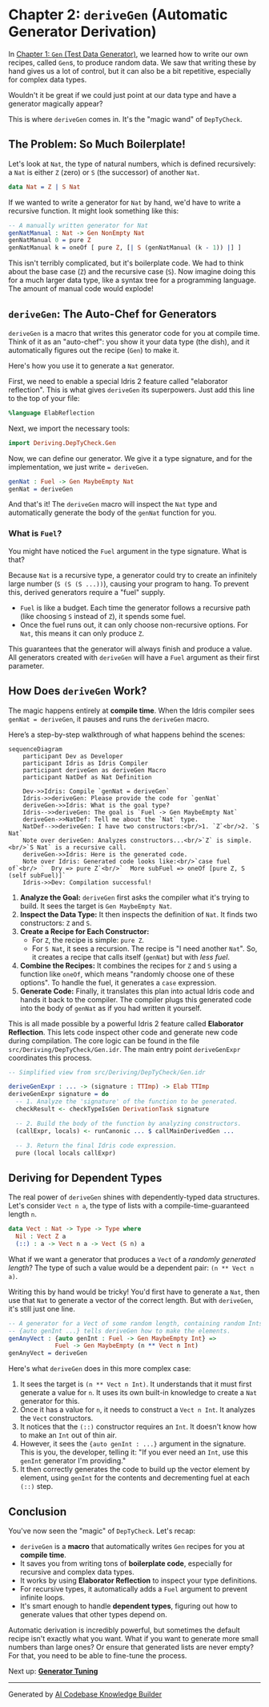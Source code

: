 # Chapter 2: `deriveGen` (Automatic Generator Derivation)

In [Chapter 1: `Gen` (Test Data Generator)](01__gen___test_data_generator__.md), we learned how to write our own recipes, called `Gen`s, to produce random data. We saw that writing these by hand gives us a lot of control, but it can also be a bit repetitive, especially for complex data types.

Wouldn't it be great if we could just point at our data type and have a generator magically appear?

This is where `deriveGen` comes in. It's the "magic wand" of `DepTyCheck`.

## The Problem: So Much Boilerplate!

Let's look at `Nat`, the type of natural numbers, which is defined recursively: a `Nat` is either `Z` (zero) or `S` (the successor) of another `Nat`.

```idris
data Nat = Z | S Nat
```

If we wanted to write a generator for `Nat` by hand, we'd have to write a recursive function. It might look something like this:

```idris
-- A manually written generator for Nat
genNatManual : Nat -> Gen NonEmpty Nat
genNatManual 0 = pure Z
genNatManual k = oneOf [ pure Z, [| S (genNatManual (k - 1)) |] ]
```

This isn't terribly complicated, but it's boilerplate code. We had to think about the base case (`Z`) and the recursive case (`S`). Now imagine doing this for a much larger data type, like a syntax tree for a programming language. The amount of manual code would explode!

## `deriveGen`: The Auto-Chef for Generators

`deriveGen` is a macro that writes this generator code for you at compile time. Think of it as an "auto-chef": you show it your data type (the dish), and it automatically figures out the recipe (`Gen`) to make it.

Here's how you use it to generate a `Nat` generator.

First, we need to enable a special Idris 2 feature called "elaborator reflection". This is what gives `deriveGen` its superpowers. Just add this line to the top of your file:

```idris
%language ElabReflection
```

Next, we import the necessary tools:

```idris
import Deriving.DepTyCheck.Gen
```

Now, we can define our generator. We give it a type signature, and for the implementation, we just write `= deriveGen`.

```idris
genNat : Fuel -> Gen MaybeEmpty Nat
genNat = deriveGen
```

And that's it! The `deriveGen` macro will inspect the `Nat` type and automatically generate the body of the `genNat` function for you.

### What is `Fuel`?

You might have noticed the `Fuel` argument in the type signature. What is that?

Because `Nat` is a recursive type, a generator could try to create an infinitely large number (`S (S (S ...))`), causing your program to hang. To prevent this, derived generators require a "fuel" supply.

*   `Fuel` is like a budget. Each time the generator follows a recursive path (like choosing `S` instead of `Z`), it spends some fuel.
*   Once the fuel runs out, it can only choose non-recursive options. For `Nat`, this means it can only produce `Z`.

This guarantees that the generator will always finish and produce a value. All generators created with `deriveGen` will have a `Fuel` argument as their first parameter.

## How Does `deriveGen` Work?

The magic happens entirely at **compile time**. When the Idris compiler sees `genNat = deriveGen`, it pauses and runs the `deriveGen` macro.

Here’s a step-by-step walkthrough of what happens behind the scenes:

```mermaid
sequenceDiagram
    participant Dev as Developer
    participant Idris as Idris Compiler
    participant deriveGen as deriveGen Macro
    participant NatDef as Nat Definition

    Dev->>Idris: Compile `genNat = deriveGen`
    Idris->>deriveGen: Please provide the code for `genNat`
    deriveGen->>Idris: What is the goal type?
    Idris-->>deriveGen: The goal is `Fuel -> Gen MaybeEmpty Nat`
    deriveGen->>NatDef: Tell me about the `Nat` type.
    NatDef-->>deriveGen: I have two constructors:<br/>1. `Z`<br/>2. `S Nat`
    Note over deriveGen: Analyzes constructors...<br/>`Z` is simple.<br/>`S Nat` is a recursive call.
    deriveGen->>Idris: Here is the generated code.
    Note over Idris: Generated code looks like:<br/>`case fuel of`<br/> `  Dry => pure Z`<br/>`  More subFuel => oneOf [pure Z, S (self subFuel)]`
    Idris->>Dev: Compilation successful!
```

1.  **Analyze the Goal:** `deriveGen` first asks the compiler what it's trying to build. It sees the target is `Gen MaybeEmpty Nat`.
2.  **Inspect the Data Type:** It then inspects the definition of `Nat`. It finds two constructors: `Z` and `S`.
3.  **Create a Recipe for Each Constructor:**
    *   For `Z`, the recipe is simple: `pure Z`.
    *   For `S Nat`, it sees a recursion. The recipe is "I need another `Nat`". So, it creates a recipe that calls itself (`genNat`) but with *less fuel*.
4.  **Combine the Recipes:** It combines the recipes for `Z` and `S` using a function like `oneOf`, which means "randomly choose one of these options". To handle the fuel, it generates a `case` expression.
5.  **Generate Code:** Finally, it translates this plan into actual Idris code and hands it back to the compiler. The compiler plugs this generated code into the body of `genNat` as if you had written it yourself.

This is all made possible by a powerful Idris 2 feature called **Elaborator Reflection**. This lets code inspect other code and generate new code during compilation. The core logic can be found in the file `src/Deriving/DepTyCheck/Gen.idr`. The main entry point `deriveGenExpr` coordinates this process.

```idris
-- Simplified view from src/Deriving/DepTyCheck/Gen.idr

deriveGenExpr : ... -> (signature : TTImp) -> Elab TTImp
deriveGenExpr signature = do
  -- 1. Analyze the 'signature' of the function to be generated.
  checkResult <- checkTypeIsGen DerivationTask signature

  -- 2. Build the body of the function by analyzing constructors.
  (callExpr, locals) <- runCanonic ... $ callMainDerivedGen ...

  -- 3. Return the final Idris code expression.
  pure (local locals callExpr)
```

## Deriving for Dependent Types

The real power of `deriveGen` shines with dependently-typed data structures. Let's consider `Vect n a`, the type of lists with a compile-time-guaranteed length `n`.

```idris
data Vect : Nat -> Type -> Type where
  Nil : Vect Z a
  (::) : a -> Vect n a -> Vect (S n) a
```

What if we want a generator that produces a `Vect` of a *randomly generated length*? The type of such a value would be a dependent pair: `(n ** Vect n a)`.

Writing this by hand would be tricky! You'd first have to generate a `Nat`, then use that `Nat` to generate a vector of the correct length. But with `deriveGen`, it's still just one line.

```idris
-- A generator for a Vect of some random length, containing random Ints.
-- {auto genInt ...} tells deriveGen how to make the elements.
genAnyVect : {auto genInt : Fuel -> Gen MaybeEmpty Int} =>
             Fuel -> Gen MaybeEmpty (n ** Vect n Int)
genAnyVect = deriveGen
```

Here's what `deriveGen` does in this more complex case:
1.  It sees the target is `(n ** Vect n Int)`. It understands that it must first generate a value for `n`. It uses its own built-in knowledge to create a `Nat` generator for this.
2.  Once it has a value for `n`, it needs to construct a `Vect n Int`. It analyzes the `Vect` constructors.
3.  It notices that the `(::)` constructor requires an `Int`. It doesn't know how to make an `Int` out of thin air.
4.  However, it sees the `{auto genInt : ...}` argument in the signature. This is you, the developer, telling it: "If you ever need an `Int`, use this `genInt` generator I'm providing."
5.  It then correctly generates the code to build up the vector element by element, using `genInt` for the contents and decrementing fuel at each `(::)` step.

## Conclusion

You've now seen the "magic" of `DepTyCheck`. Let's recap:
*   `deriveGen` is a **macro** that automatically writes `Gen` recipes for you at **compile time**.
*   It saves you from writing tons of **boilerplate code**, especially for recursive and complex data types.
*   It works by using **Elaborator Reflection** to inspect your type definitions.
*   For recursive types, it automatically adds a `Fuel` argument to prevent infinite loops.
*   It's smart enough to handle **dependent types**, figuring out how to generate values that other types depend on.

Automatic derivation is incredibly powerful, but sometimes the default recipe isn't exactly what you want. What if you want to generate more small numbers than large ones? Or ensure that generated lists are never empty? For that, you need to be able to fine-tune the process.

Next up: [**Generator Tuning**](03_generator_tuning_.md)

---

Generated by [AI Codebase Knowledge Builder](https://github.com/The-Pocket/Tutorial-Codebase-Knowledge)